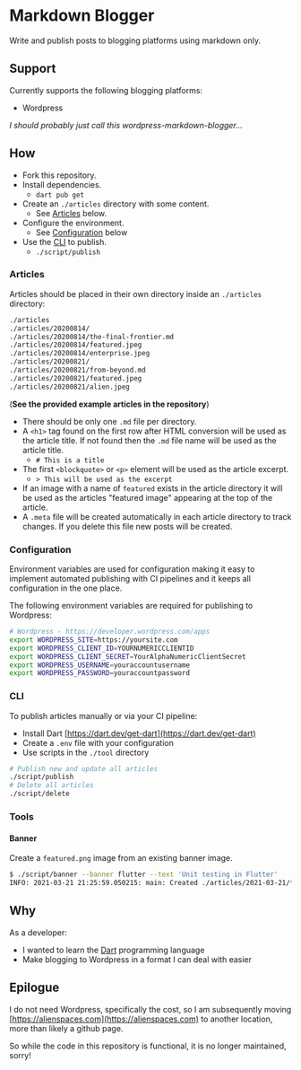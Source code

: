 # Markdown Blogger

Write and publish posts to blogging platforms using markdown only.

## Support

Currently supports the following blogging platforms:

* Wordpress

_I should probably just call this wordpress-markdown-blogger..._

## How

* Fork this repository.
* Install dependencies.
  * `dart pub get`
* Create an `./articles` directory with some content.
  * See [Articles](#articles) below.
* Configure the environment.
  * See [Configuration](#configuration) below
* Use the [CLI](#cli) to publish.
  * `./script/publish`

### Articles

Articles should be placed in their own directory inside an `./articles` directory:

```bash
./articles
./articles/20200814/
./articles/20200814/the-final-frontier.md
./articles/20200814/featured.jpeg
./articles/20200814/enterprise.jpeg
./articles/20200821/
./articles/20200821/from-beyond.md
./articles/20200821/featured.jpeg
./articles/20200821/alien.jpeg
```

(__See the provided example articles in the repository__)

* There should be only one `.md` file per directory.
* A `<h1>` tag found on the first row after HTML conversion will be used as the article title. If not found then the `.md` file name will be used as the article title.
  * `# This is a title`
* The first `<blockquote>` or `<p>` element will be used as the article excerpt.
  * `> This will be used as the excerpt`
* If an image with a name of `featured` exists in the article directory it will be used as the articles "featured image" appearing at the top of the article.
* A `.meta` file will be created automatically in each article directory to track changes. If you delete this file new posts will be created.

### Configuration

Environment variables are used for configuration making it easy to implement automated publishing with CI pipelines and it keeps all configuration in the one place.

The following environment variables are required for publishing to Wordpress:

```bash
# Wordpress - https://developer.wordpress.com/apps
export WORDPRESS_SITE=https://yoursite.com
export WORDPRESS_CLIENT_ID=YOURNUMERICCLIENTID
export WORDPRESS_CLIENT_SECRET=YourAlphaNumericClientSecret
export WORDPRESS_USERNAME=youraccountusername
export WORDPRESS_PASSWORD=youraccountpassword
```

### CLI

To publish articles manually or via your CI pipeline:

* Install Dart [https://dart.dev/get-dart](https://dart.dev/get-dart)
* Create a `.env` file with your configuration
* Use scripts in the `./tool` directory

```bash
# Publish new and update all articles
./script/publish
# Delete all articles
./script/delete
```

### Tools

#### Banner

Create a `featured.png` image from an existing banner image.

```bash
$ ./script/banner --banner flutter --text 'Unit testing in Flutter'
INFO: 2021-03-21 21:25:59.050215: main: Created ./articles/2021-03-21/featured.png
```

## Why

As a developer:

* I wanted to learn the [Dart](https://dart.dev/guides) programming language
* Make blogging to Wordpress in a format I can deal with easier

## Epilogue

I do not need Wordpress, specifically the cost, so I am subsequently moving [https://alienspaces.com](https://alienspaces.com) to another location, more than likely a github page.

So while the code in this repository is functional, it is no longer maintained, sorry!
